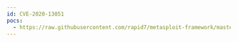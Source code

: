 ```yaml
---
id: CVE-2020-13851
pocs:
  - https://raw.githubusercontent.com/rapid7/metasploit-framework/master/modules/exploits/linux/http/pandora_fms_events_exec.rb
---
```

